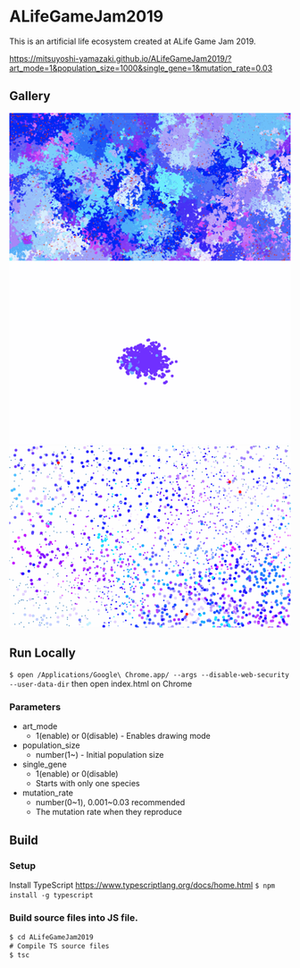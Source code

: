 # ALifeGameJam2019

This is an artificial life ecosystem created at ALife Game Jam 2019.

https://mitsuyoshi-yamazaki.github.io/ALifeGameJam2019/?art_mode=1&population_size=1000&single_gene=1&mutation_rate=0.03

## Gallery

![](resources/docs/image001.png)
![](resources/docs/image002.gif)
![](resources/docs/image003.gif)

## Run Locally

`$ open /Applications/Google\ Chrome.app/ --args --disable-web-security --user-data-dir`
then open index.html on Chrome

### Parameters

- art_mode
  - 1(enable) or 0(disable)
		- Enables drawing mode
- population_size
  - number(1~)
		- Initial population size
- single_gene
  - 1(enable) or 0(disable)
  - Starts with only one species
- mutation_rate
  - number(0~1), 0.001~0.03 recommended
  - The mutation rate when they reproduce

## Build

### Setup

Install TypeScript
https://www.typescriptlang.org/docs/home.html
`$ npm install -g typescript`


### Build source files into JS file.

```shell
$ cd ALifeGameJam2019
# Compile TS source files
$ tsc
```